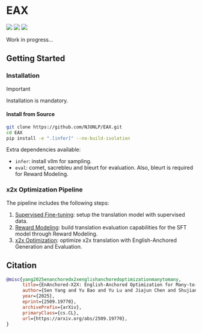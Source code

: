 # EAX

<a href="https://arxiv.org/abs/2509.19770">
  <img src="https://img.shields.io/badge/EAX-Paper-blue"></a>
<a href="https://huggingface.co/collections/double7/enanchored-x2x-6830338f017061c30226107d">
  <img src="https://img.shields.io/badge/EAX-Hugging Face-brightgreen"></a>
<a href="LICENSE">
  <img src="https://img.shields.io/badge/License-MIT-yellow"></a>


Work in progress...

## Getting Started

### Installation

> [!IMPORTANT]
> Installation is mandatory.

#### Install from Source

```bash
git clone https://github.com/NJUNLP/EAX.git
cd EAX
pip install -e ".[infer]" --no-build-isolation
```

Extra dependencies available:
- `infer`: install vllm for sampling.
- `eval`: comet, sacrebleu and bleurt for evaluation. Also, bleurt is required for Reward Modeling.

### x2x Optimization Pipeline


The pipeline includes the following steps:
1. [Supervised Fine-tuning](recipes/sft.md): setup the translation model with supervised data.
2. [Reward Modeling](recipes/rm.md): build translation evaluation capabilities for the SFT model through Reward Modeling.
3. [x2x Optimization](recipes/xpo.md): optimize x2x translation with English-Anchored Generation and Evaluation.

## Citation 

```bibtex
@misc{yang2025enanchoredx2xenglishanchoredoptimizationmanytomany,
      title={EnAnchored-X2X: English-Anchored Optimization for Many-to-Many Translation}, 
      author={Sen Yang and Yu Bao and Yu Lu and Jiajun Chen and Shujian Huang and Shanbo Cheng},
      year={2025},
      eprint={2509.19770},
      archivePrefix={arXiv},
      primaryClass={cs.CL},
      url={https://arxiv.org/abs/2509.19770}, 
}
```